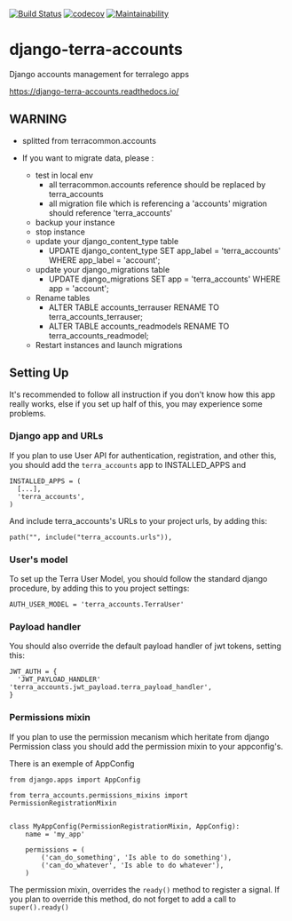 [![Build Status](https://travis-ci.org/Terralego/django-terra-accounts.svg?branch=master)](https://travis-ci.org/Terralego/django-terra-accounts)
[![codecov](https://codecov.io/gh/Terralego/django-terra-accounts/branch/master/graph/badge.svg)](https://codecov.io/gh/Terralego/django-terra-accounts)
[![Maintainability](https://api.codeclimate.com/v1/badges/0dbea745485facded80a/maintainability)](https://codeclimate.com/github/Terralego/django-terra-accounts/maintainability)

# django-terra-accounts

Django accounts management for terralego apps

https://django-terra-accounts.readthedocs.io/

## WARNING

* splitted from terracommon.accounts

* If you want to migrate data, please :
  * test in local env
    * all terracommon.accounts reference should be replaced by terra_accounts
    * all migration file which is referencing a 'accounts' migration should reference 'terra_accounts'
  * backup your instance
  * stop instance
  * update your django_content_type table
    * UPDATE django_content_type SET app_label = 'terra_accounts' WHERE app_label = 'account';
  * update your django_migrations table
    * UPDATE django_migrations SET app = 'terra_accounts' WHERE app = 'account';
  * Rename tables
      * ALTER TABLE accounts_terrauser RENAME TO terra_accounts_terrauser;
      * ALTER TABLE accounts_readmodels RENAME TO terra_accounts_readmodel;
  * Restart instances and launch migrations

## Setting Up

It's recommended to follow all instruction if you don't know how this app really works, else if you set up half of this, you may experience
some problems.

### Django app and URLs

If you plan to use User API for authentication, registration, and other this, you should add the `terra_accounts` app to INSTALLED_APPS and

```
INSTALLED_APPS = (
  [...],
  'terra_accounts',
)
```

And include terra_accounts's URLs to your project urls, by adding this:
```
path("", include("terra_accounts.urls")),
```


### User's model

To set up the Terra User Model, you should follow the standard django procedure, by adding this to you project settings:
```
AUTH_USER_MODEL = 'terra_accounts.TerraUser'
```

### Payload handler

You should also override the default payload handler of jwt tokens, setting this:
```
JWT_AUTH = {
  'JWT_PAYLOAD_HANDLER' 'terra_accounts.jwt_payload.terra_payload_handler',
}
```


### Permissions mixin

If you plan to use the permission mecanism which heritate from django Permission class you should add the permission mixin
to your appconfig's.

There is an exemple of AppConfig
```
from django.apps import AppConfig

from terra_accounts.permissions_mixins import PermissionRegistrationMixin


class MyAppConfig(PermissionRegistrationMixin, AppConfig):
    name = 'my_app'

    permissions = (
        ('can_do_something', 'Is able to do something'),
        ('can_do_whatever', 'Is able to do whatever'),
    )
```

The permission mixin, overrides the `ready()` method to register a signal. If you plan to override this method, do not
forget to add a call to `super().ready()`
